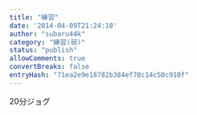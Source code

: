 ```yaml
---
title: "練習"
date: '2014-04-09T21:24:10'
author: "subaru44k"
category: "練習(弱)"
status: "publish"
allowComments: true
convertBreaks: false
entryHash: "71ea2e9e18782b384ef78c14c50c910f"
---
```

20分ジョグ
